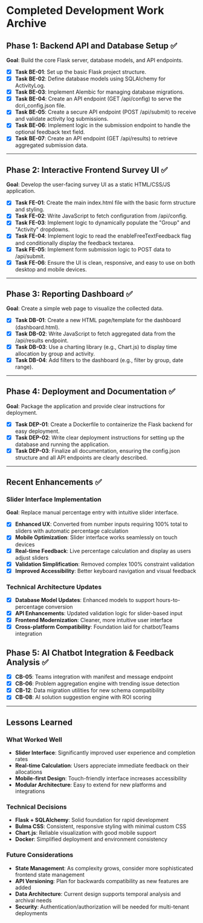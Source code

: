 # Completed Development Work Archive

## Phase 1: Backend API and Database Setup ✅

**Goal**: Build the core Flask server, database models, and API endpoints.

- [x] **Task BE-01**: Set up the basic Flask project structure.
- [x] **Task BE-02**: Define database models using SQLAlchemy for ActivityLog.
- [x] **Task BE-03**: Implement Alembic for managing database migrations.
- [x] **Task BE-04**: Create an API endpoint (GET /api/config) to serve the dcri_config.json file.
- [x] **Task BE-05**: Create a secure API endpoint (POST /api/submit) to receive and validate activity log submissions.
- [x] **Task BE-06**: Implement logic in the submission endpoint to handle the optional feedback text field.
- [x] **Task BE-07**: Create an API endpoint (GET /api/results) to retrieve aggregated submission data.

---

## Phase 2: Interactive Frontend Survey UI ✅

**Goal**: Develop the user-facing survey UI as a static HTML/CSS/JS application.

- [x] **Task FE-01**: Create the main index.html file with the basic form structure and styling.
- [x] **Task FE-02**: Write JavaScript to fetch configuration from /api/config.
- [x] **Task FE-03**: Implement logic to dynamically populate the "Group" and "Activity" dropdowns.
- [x] **Task FE-04**: Implement logic to read the enableFreeTextFeedback flag and conditionally display the feedback textarea.
- [x] **Task FE-05**: Implement form submission logic to POST data to /api/submit.
- [x] **Task FE-06**: Ensure the UI is clean, responsive, and easy to use on both desktop and mobile devices.

---

## Phase 3: Reporting Dashboard ✅

**Goal**: Create a simple web page to visualize the collected data.

- [x] **Task DB-01**: Create a new HTML page/template for the dashboard (dashboard.html).
- [x] **Task DB-02**: Write JavaScript to fetch aggregated data from the /api/results endpoint.
- [x] **Task DB-03**: Use a charting library (e.g., Chart.js) to display time allocation by group and activity.
- [x] **Task DB-04**: Add filters to the dashboard (e.g., filter by group, date range).

---

## Phase 4: Deployment and Documentation ✅

**Goal**: Package the application and provide clear instructions for deployment.

- [x] **Task DEP-01**: Create a Dockerfile to containerize the Flask backend for easy deployment.
- [x] **Task DEP-02**: Write clear deployment instructions for setting up the database and running the application.
- [x] **Task DEP-03**: Finalize all documentation, ensuring the config.json structure and all API endpoints are clearly described.

---

## Recent Enhancements ✅

### Slider Interface Implementation
**Goal**: Replace manual percentage entry with intuitive slider interface.

- [x] **Enhanced UX**: Converted from number inputs requiring 100% total to sliders with automatic percentage calculation
- [x] **Mobile Optimization**: Slider interface works seamlessly on touch devices
- [x] **Real-time Feedback**: Live percentage calculation and display as users adjust sliders
- [x] **Validation Simplification**: Removed complex 100% constraint validation
- [x] **Improved Accessibility**: Better keyboard navigation and visual feedback

### Technical Architecture Updates
- [x] **Database Model Updates**: Enhanced models to support hours-to-percentage conversion
- [x] **API Enhancements**: Updated validation logic for slider-based input
- [x] **Frontend Modernization**: Cleaner, more intuitive user interface
- [x] **Cross-platform Compatibility**: Foundation laid for chatbot/Teams integration

## Phase 5: AI Chatbot Integration & Feedback Analysis ✅

- [x] **CB-05**: Teams integration with manifest and message endpoint
- [x] **CB-06**: Problem aggregation engine with trending issue detection
- [x] **CB-12**: Data migration utilities for new schema compatibility
- [x] **CB-08**: AI solution suggestion engine with ROI scoring

---

## Lessons Learned

### What Worked Well
- **Slider Interface**: Significantly improved user experience and completion rates
- **Real-time Calculation**: Users appreciate immediate feedback on their allocations
- **Mobile-first Design**: Touch-friendly interface increases accessibility
- **Modular Architecture**: Easy to extend for new platforms and integrations

### Technical Decisions
- **Flask + SQLAlchemy**: Solid foundation for rapid development
- **Bulma CSS**: Consistent, responsive styling with minimal custom CSS
- **Chart.js**: Reliable visualization with good mobile support
- **Docker**: Simplified deployment and environment consistency

### Future Considerations
- **State Management**: As complexity grows, consider more sophisticated frontend state management
- **API Versioning**: Plan for backwards compatibility as new features are added
- **Data Architecture**: Current design supports temporal analysis and archival needs
- **Security**: Authentication/authorization will be needed for multi-tenant deployments